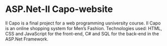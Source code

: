 # ASP.Net-Il Capo-website
Il Capo is a final project for a web programming usniversity course. Il Capo is an online shopping system for Men’s Fashion. Technologies used: HTML, CSS and JavaScript for the front-end, C# and SQL for the back-end in the ASP.Net Framework.
